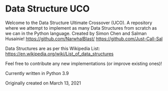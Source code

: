 # Data Structure UCO

Welcome to the Data Structure Ultimate Crossover (UCO). A repository where we attempt to implement as many Data Structures from scratch as we can in the Python language.
Created by Simon Chen and Salman Husainie! https://github.com/NarwhalBlast/ https://github.com/Just-Call-Sal

Data Structures are as per this Wikipedia List: https://en.wikipedia.org/wiki/List_of_data_structures

Feel free to contribute any new implementations (or improve existing ones)!

Currently written in Python 3.9

Originally created on March 13, 2021
